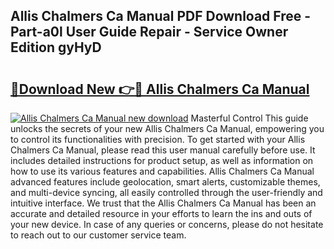 ## Allis Chalmers Ca Manual PDF Download Free - Part-a0l User Guide Repair - Service Owner Edition gyHyD

# <h2><a href="http://bc92275.oget.top/?id=Allis+Chalmers+Ca+Manual">🔗Download New 👉🔴 Allis Chalmers Ca Manual</a></h2>

[![Allis Chalmers Ca Manual new download](https://i.imgur.com/5g1atiW.png)](http://bc92275.oget.top/?id=Allis+Chalmers+Ca+Manual)
Masterful Control This guide unlocks the secrets of your new Allis Chalmers Ca Manual, empowering you to control its functionalities with precision. To get started with your Allis Chalmers Ca Manual, please read this user manual carefully before use. It includes detailed instructions for product setup, as well as information on how to use its various features and capabilities. Allis Chalmers Ca Manual advanced features include geolocation, smart alerts, customizable themes, and multi-device syncing, all easily controlled through the user-friendly and intuitive interface. We trust that the Allis Chalmers Ca Manual has been an accurate and detailed resource in your efforts to learn the ins and outs of your new device. In case of any queries or concerns, please do not hesitate to reach out to our customer service team.

